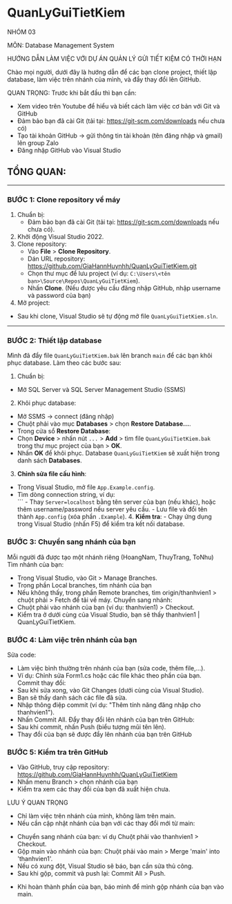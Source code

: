 # QuanLyGuiTietKiem
NHÓM 03

MÔN: Database Management System

HƯỚNG DẪN LÀM VIỆC VỚI DỰ ÁN QUẢN LÝ GỬI TIẾT KIỆM CÓ THỜI HẠN

Chào mọi người, dưới đây là hướng dẫn để các bạn clone project, thiết lập database, làm việc trên nhánh của mình, và đẩy thay đổi lên GitHub.

QUAN TRỌNG: Trước khi bắt đầu thì bạn cần:
- Xem video trên Youtube để hiểu và biết cách làm việc cơ bản với Git và GitHub
- Đảm bảo bạn đã cài Git (tải tại: https://git-scm.com/downloads nếu chưa có)
- Tạo tài khoản GitHub -> gửi thông tin tài khoản (tên đăng nhập và gmail) lên group Zalo 
- Đăng nhập GitHub vào Visual Studio

TỔNG QUAN:
- 

---

### BƯỚC 1: Clone repository về máy
1. Chuẩn bị:
   - Đảm bảo bạn đã cài Git (tải tại: https://git-scm.com/downloads nếu chưa có).
2. Khởi động Visual Studio 2022.
3. Clone repository:
   - Vào **File** > **Clone Repository**.
   - Dán URL repository:  https://github.com/GiaHannHuynhh/QuanLyGuiTietKiem.git
   - Chọn thư mục để lưu project (ví dụ: `C:\Users\<tên bạn>\Source\Repos\QuanLyGuiTietKiem`).
   - Nhấn **Clone**.
   (Nếu được yêu cầu đăng nhập GitHub, nhập username và password của bạn)
4. Mở project:
- Sau khi clone, Visual Studio sẽ tự động mở file `QuanLyGuiTietKiem.sln`.

---

### BƯỚC 2: Thiết lập database
Mình đã đẩy file `QuanLyGuiTietKiem.bak` lên branch `main` để các bạn khôi phục database. Làm theo các bước sau:

1. Chuẩn bị:
- Mở SQL Server và SQL Server Management Studio (SSMS)
2. Khôi phục database:
- Mở SSMS -> connect (đăng nhập)
- Chuột phải vào mục **Databases** > chọn **Restore Database...**.
- Trong cửa sổ **Restore Database**:
- Chọn **Device** > nhấn nút `...` > **Add** > tìm file `QuanLyGuiTietKiem.bak` trong thư mục project của bạn > **OK**.
- Nhấn **OK** để khôi phục. Database `QuanLyGuiTietKiem` sẽ xuất hiện trong danh sách **Databases**.
3. **Chỉnh sửa file cấu hình**:
- Trong Visual Studio, mở file `App.Example.config`.
- Tìm dòng connection string, ví dụ:  
<connectionStrings> <add name="QuanLyGuiTietKiem" connectionString="Server=localhost;Database=QuanLyGuiTietKiem;Trusted_Connection=True;" providerName="System.Data.SqlClient" /> </connectionStrings> ``` - Thay `Server=localhost` bằng tên server của bạn (nếu khác), hoặc thêm username/password nếu server yêu cầu. - Lưu file và đổi tên thành `App.config` (xóa phần `.Example`). 4. **Kiểm tra**: - Chạy ứng dụng trong Visual Studio (nhấn F5) để kiểm tra kết nối database.


### BƯỚC 3: Chuyển sang nhánh của bạn
Mỗi người đã được tạo một nhánh riêng (HoangNam, ThuyTrang, ToNhu)
Tìm nhánh của bạn:
- Trong Visual Studio, vào Git > Manage Branches.
- Trong phần Local branches, tìm nhánh của bạn 
- Nếu không thấy, trong phần Remote branches, tìm origin/thanhvien1 > chuột phải > Fetch để tải về máy.
Chuyển sang nhánh:
- Chuột phải vào nhánh của bạn (ví dụ: thanhvien1) > Checkout.
- Kiểm tra ở dưới cùng của Visual Studio, bạn sẽ thấy thanhvien1 | QuanLyGuiTietKiem.

### BƯỚC 4: Làm việc trên nhánh của bạn
Sửa code:
- Làm việc bình thường trên nhánh của bạn (sửa code, thêm file,...).
- Ví dụ: Chỉnh sửa Form1.cs hoặc các file khác theo phần của bạn.
Commit thay đổi:
- Sau khi sửa xong, vào Git Changes (dưới cùng của Visual Studio).
- Bạn sẽ thấy danh sách các file đã sửa.
- Nhập thông điệp commit (ví dụ: "Thêm tính năng đăng nhập cho thanhvien1").
- Nhấn Commit All.
Đẩy thay đổi lên nhánh của bạn trên GitHub:
- Sau khi commit, nhấn Push (biểu tượng mũi tên lên).
- Thay đổi của bạn sẽ được đẩy lên nhánh của bạn trên GitHub
  
### BƯỚC 5: Kiểm tra trên GitHub
- Vào GitHub, truy cập repository: https://github.com/GiaHannHuynhh/QuanLyGuiTietKiem
- Nhấn menu Branch > chọn nhánh của bạn 
- Kiểm tra xem các thay đổi của bạn đã xuất hiện chưa.
  
LƯU Ý QUAN TRỌNG
- Chỉ làm việc trên nhánh của mình, không làm trên main.
- Nếu cần cập nhật nhánh của bạn với các thay đổi mới từ main:
+ Chuyển sang nhánh của bạn: ví dụ Chuột phải vào thanhvien1 > Checkout.
+ Gộp main vào nhánh của bạn: Chuột phải vào main > Merge 'main' into 'thanhvien1'.
+ Nếu có xung đột, Visual Studio sẽ báo, bạn cần sửa thủ công.
+ Sau khi gộp, commit và push lại: Commit All > Push.
- Khi hoàn thành phần của bạn, báo mình để mình gộp nhánh của bạn vào main.


  
